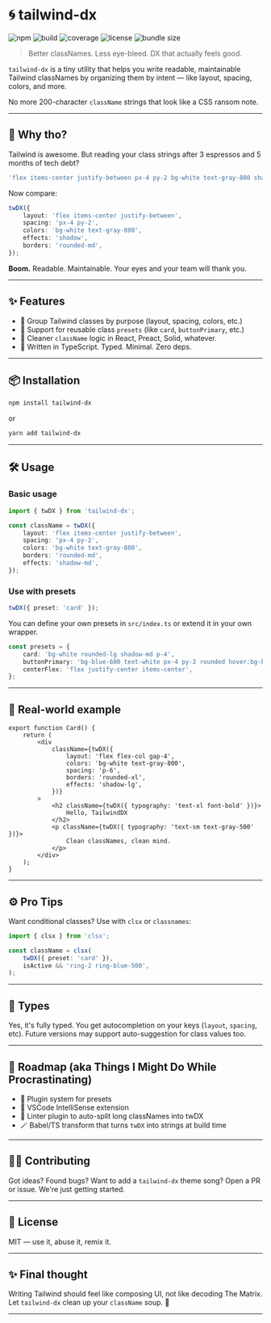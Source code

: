 # 🌀 tailwind-dx

![npm](https://img.shields.io/npm/v/tailwind-dx?color=%2300B8D9&style=flat-square)
![build](https://img.shields.io/github/actions/workflow/status/christophe77/tailwind-dx/ci.yml?branch=main&label=build&style=flat-square)
![coverage](https://img.shields.io/codecov/c/github/christophe77/tailwind-dx?style=flat-square)
![license](https://img.shields.io/npm/l/tailwind-dx?style=flat-square)
![bundle size](https://img.shields.io/bundlephobia/minzip/tailwind-dx?style=flat-square)

> Better classNames. Less eye-bleed. DX that actually feels good.

`tailwind-dx` is a tiny utility that helps you write readable, maintainable Tailwind classNames by organizing them by intent — like layout, spacing, colors, and more.

No more 200-character `className` strings that look like a CSS ransom note.

---

## 🚀 Why tho?

Tailwind is awesome. But reading your class strings after 3 espressos and 5 months of tech debt?

```ts
'flex items-center justify-between px-4 py-2 bg-white text-gray-800 shadow rounded-md';
```

Now compare:

```ts
twDX({
	layout: 'flex items-center justify-between',
	spacing: 'px-4 py-2',
	colors: 'bg-white text-gray-800',
	effects: 'shadow',
	borders: 'rounded-md',
});
```

**Boom.** Readable. Maintainable. Your eyes and your team will thank you.

---

## ✨ Features

- 🧠 Group Tailwind classes by purpose (layout, spacing, colors, etc.)
- 🧱 Support for reusable class `presets` (like `card`, `buttonPrimary`, etc.)
- 🧼 Cleaner `className` logic in React, Preact, Solid, whatever.
- 🦾 Written in TypeScript. Typed. Minimal. Zero deps.

---

## 📦 Installation

```bash
npm install tailwind-dx
```

or

```bash
yarn add tailwind-dx
```

---

## 🛠️ Usage

### Basic usage

```ts
import { twDX } from 'tailwind-dx';

const className = twDX({
	layout: 'flex items-center justify-between',
	spacing: 'px-4 py-2',
	colors: 'bg-white text-gray-800',
	borders: 'rounded-md',
	effects: 'shadow-md',
});
```

### Use with presets

```ts
twDX({ preset: 'card' });
```

You can define your own presets in `src/index.ts` or extend it in your own wrapper.

```ts
const presets = {
	card: 'bg-white rounded-lg shadow-md p-4',
	buttonPrimary: 'bg-blue-600 text-white px-4 py-2 rounded hover:bg-blue-700',
	centerFlex: 'flex justify-center items-center',
};
```

---

## 🧪 Real-world example

```tsx
export function Card() {
	return (
		<div
			className={twDX({
				layout: 'flex flex-col gap-4',
				colors: 'bg-white text-gray-800',
				spacing: 'p-6',
				borders: 'rounded-xl',
				effects: 'shadow-lg',
			})}
		>
			<h2 className={twDX({ typography: 'text-xl font-bold' })}>
				Hello, TailwindDX
			</h2>
			<p className={twDX({ typography: 'text-sm text-gray-500' })}>
				Clean classNames, clean mind.
			</p>
		</div>
	);
}
```

---

## ⚙️ Pro Tips

Want conditional classes? Use with `clsx` or `classnames`:

```ts
import { clsx } from 'clsx';

const className = clsx(
	twDX({ preset: 'card' }),
	isActive && 'ring-2 ring-blue-500',
);
```

---

## 🤖 Types

Yes, it's fully typed. You get autocompletion on your keys (`layout`, `spacing`, etc). Future versions may support auto-suggestion for class values too.

---

## 🧙 Roadmap (aka Things I Might Do While Procrastinating)

- 🧩 Plugin system for presets
- 🧠 VSCode IntelliSense extension
- 🧼 Linter plugin to auto-split long classNames into twDX
- 🪄 Babel/TS transform that turns `twDX` into strings at build time

---

## 🧑‍💻 Contributing

Got ideas? Found bugs? Want to add a `tailwind-dx` theme song? Open a PR or issue. We're just getting started.

---

## 🪪 License

MIT — use it, abuse it, remix it.

---

## ✨ Final thought

Writing Tailwind should feel like composing UI, not like decoding The Matrix.  
Let `tailwind-dx` clean up your `className` soup. 🍜

---
